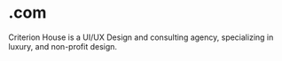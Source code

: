 # .com
Criterion House is a UI/UX Design and consulting agency, specializing in luxury, and non-profit design. 
